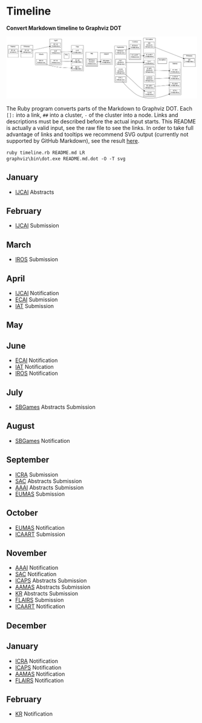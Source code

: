 # Timeline
**Convert Markdown timeline to Graphviz DOT**

![Example timeline](README.md.dot.png)

The Ruby program converts parts of the Markdown to Graphviz DOT.
Each ``[]:`` into a link, ``##`` into a cluster, ``-`` of the cluster into a node.
Links and descriptions must be described before the actual input starts.
This README is actually a valid input, see the raw file to see the links.
In order to take full advantage of links and tooltips we recommend SVG output (currently not supported by GitHub Markdown), see the result [here](https://maumagnaguagno.github.io/Timeline).

```Shell
ruby timeline.rb README.md LR
graphviz\bin\dot.exe README.md.dot -O -T svg
```

[IJCAI]: http://www.ijcai.org/ "International Joint Conference on Artificial Intelligence"
[IROS]: http://www.iros.org/ "International Conference on Intelligent Robots and Systems"
[ECAI]: http://www.ecai2016.org/ "European Conference on Artificial Intelligence"
[IAT]: http://wibih.unomaha.edu/wi "International Conference on Intelligent Agent Technology"
[SBGames]: http://sbgames.org/ "Simposio Brasileiro de Games e Entretenimento Digital"
[ICRA]: http://www.icra2017.org/ "International Conference on Robotics and Automation"
[SAC]: http://www.sigapp.org/sac/ "Symposium On Applied Computing"
[AAAI]: http://www.aaai.org/Conferences/conferences.php "Association for the Advancement of Artificial Intelligence"
[EUMAS]: http://eumas-at2016.webs.upv.es/EUMAS2016.html "European Conference on Multi-Agent Systems"
[ICAART]: http://www.icaart.org/ "International Conference on Agents and Artificial Intelligence"
[ICAPS]: http://www.icaps-conference.org/ "International Conference on Automated Planning and Scheduling"
[AAMAS]: http://www.ifaamas.org/ "International Conference on Autonomous Agents and Multiagent Systems"
[FLAIRS]: http://www.flairs.com/ "Florida Artificial Intelligence Research Society"
[KR]: http://www.kr.org/ "International Conference on Principles of Knowledge Representation and Reasoning"

## January
- [IJCAI] Abstracts

## February
- [IJCAI] Submission

## March
- [IROS] Submission

## April
- [IJCAI] Notification
- [ECAI] Submission
- [IAT] Submission

## May

## June
- [ECAI] Notification
- [IAT] Notification
- [IROS] Notification

## July
- [SBGames] Abstracts Submission

## August
- [SBGames] Notification

## September
- [ICRA] Submission
- [SAC] Abstracts Submission
- [AAAI] Abstracts Submission
- [EUMAS] Submission

## October
- [EUMAS] Notification
- [ICAART] Submission

## November
- [AAAI] Notification
- [SAC] Notification
- [ICAPS] Abstracts Submission
- [AAMAS] Abstracts Submission
- [KR] Abstracts Submission
- [FLAIRS] Submission
- [ICAART] Notification

## December

## January
- [ICRA] Notification
- [ICAPS] Notification
- [AAMAS] Notification
- [FLAIRS] Notification

## February
- [KR] Notification